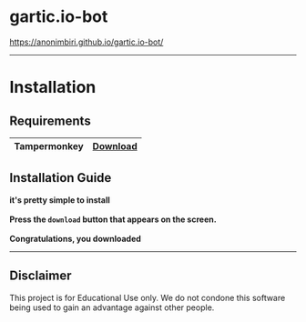 # gartic.io-bot
https://anonimbiri.github.io/gartic.io-bot/



-----------------------
# Installation
## Requirements 
| Tampermonkey  | [Download](https://www.tampermonkey.net) |
| ----------- | ------- |

## Installation Guide
**it's pretty simple to install**\
\
**Press the `download` button that appears on the screen.**\
\
**Congratulations, you downloaded**

    


-----------------------
## Disclaimer 
This project is for Educational Use only. We do not condone this software being used to gain an advantage against other people.

